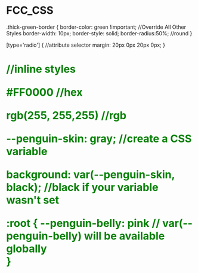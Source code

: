 # FCC_CSS
.thick-green-border {
    border-color: green !important;   //Override All Other Styles
    border-width: 10px;
    border-style: solid;
    border-radius:50%;              //round
}

[type='radio'] {                    //attribute selector
  margin: 20px 0px 20px 0px;
}

<h1 style="color: green;">           //inline styles

#FF0000                             //hex
    
rgb(255, 255,255)                   //rgb
    
--penguin-skin: gray;               //create a CSS variable
    
background: var(--penguin-skin, black);   //black if your variable wasn't set
    
 :root {
--penguin-belly: pink               // var(--penguin-belly) will be available globally    
  }
    



  



    
